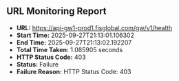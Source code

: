 ## URL Monitoring Report

- **URL:** https://api-gw1-prod1.fisglobal.com/gw/v1/health
- **Start Time:** 2025-09-27T21:13:01.106302
- **End Time:** 2025-09-27T21:13:02.192207
- **Total Time Taken:** 1.085905 seconds
- **HTTP Status Code:** 403
- **Status:** Failure
- **Failure Reason:** HTTP Status Code: 403
